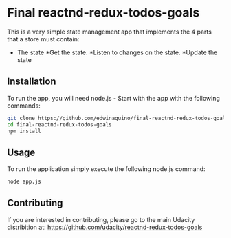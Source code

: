 # Final reactnd-redux-todos-goals

This is a very simple state management app that implements the 4 parts that a store must contain:
* The state
*Get the state.
*Listen to changes on the state.
*Update the state


## Installation

To run the app, you will need node.js - Start with the app with the following commands:

```bash
git clone https://github.com/edwinaquino/final-reactnd-redux-todos-goals.git
cd final-reactnd-redux-todos-goals
npm install
```

## Usage
To run the application simply execute the following node.js command:
```bash
node app.js
```

## Contributing
If you are interested in contributing, please go to the main Udacity distribition at:
https://github.com/udacity/reactnd-redux-todos-goals
